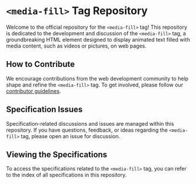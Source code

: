 # `<media-fill>` Tag Repository

Welcome to the official repository for the `<media-fill>` tag! This repository is dedicated to the development and discussion of the `<media-fill>` tag, a groundbreaking HTML element designed to display animated text filled with media content, such as videos or pictures, on web pages.

## How to Contribute

We encourage contributions from the web development community to help shape and refine the `<media-fill>` tag. To get involved, please follow our [contributor guidelines](https://github.com/elen-oz/media-fill/blob/main/CONTRIBUTING.md).

## Specification Issues

Specification-related discussions and issues are managed within this repository. If you have questions, feedback, or ideas regarding the `<media-fill>` tag, please open an issue for discussion.


## Viewing the Specifications

To access the specifications related to the `<media-fill>` tag, you can refer to the index of all specifications in this repository.
